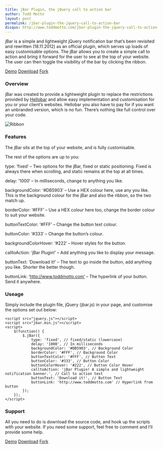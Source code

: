 ```yaml
---
title: jBar Plugin, the jQuery call to action bar
author: Todd Motto
layout: post
permalink: /jbar-plugin-the-jquery-call-to-action-bar
disqus: http://www.toddmotto.com/jbar-plugin-the-jquery-call-to-action-bar
--- 
```


jBar is a simple and lightweight jQuery notification bar that’s been revisited and rewritten (18.11.2012) as an official plugin, which serves up loads of easy customisable options. The jBar allows you to create a simple call to action and bring it forward for the user to see at the top of your website. The user can then toggle the visibility of the bar by clicking the ribbon.

<div class="download-box">
	<a href="//toddmotto.com/labs/jbar" onclick="_gaq.push(['_trackEvent', 'Click', 'Demo jBar', 'jBar Demo']);">Demo</a>
	<a href="//github.com/toddmotto/jBar/archive/master.zip" onclick="_gaq.push(['_trackEvent', 'Click', 'Download jBar', 'jBar Plugin Coded Download']);">Download</a>
	<a href="//github.com/toddmotto/jBar" onclick="_gaq.push(['_trackEvent', 'Click', 'Fork jBar', 'jBar Fork']);">Fork</a>
</div>

### Overview

jBar was created to provide a lightweight plugin to replace the restrictions provided by [Hellobar][4] and allow easy implementation and customisation for you or your client’s websites. Hellobar you also have to pay for if you want an unbranded version, which is no fun. There’s nothing like full control over your code.

 [4]: //www.hellobar.com

![Ribbon][5]

 [5]: /wp-content/uploads/2012/08/jbar-ribbon.png

### Features

The jBar sits at the top of your website, and is fully customisable.

The rest of the options are up to you:

type: ‘fixed’ – Two options for the jBar, fixed or static positioning. Fixed is always there when scrolling, and static remains at the top at all times.

delay: ’1000′ – In milliseconds, change to anything you like.

backgroundColor: ‘#DB5903′ – Use a HEX colour here, use any you like. This is the background colour for the jBar and also the ribbon, so the two match up.

borderColor: ‘#FFF’ – Use a HEX colour here too, change the border colour to suit your website.

buttonTextColor: ‘#FFF’ – Change the button text colour.

buttonColor: ‘#333′ – Change the button’s colour.

backgroundColorHover: ‘#222′ – Hover styles for the button.

calltoAction: ‘jBar Plugin!’ – Add anything you like to display your message.

buttonText: ‘Download it!’ – The text to go inside the button, add anything you like. Shorter the better though.

buttonLink: ‘http://www.toddmotto.com’ – The hyperlink of your button. Send it anywhere.

### Useage

Simply include the plugin file, jQuery (jbar.js) in your page, and customise the options set out below:

    <script src="jquery.js"></script>
	<script src="jbar.min.js"></script>
	<script>
		$(function() {
		    $.jBar({
		        type: 'fixed', // fixed/static (lowercase)
		        delay: '1000', // In milliseconds
		        backgroundColor: '#DB5903', // Background Color
		        borderColor: '#FFF', // Background Color
		        buttonTextColor: '#FFF', // Button Text
		        buttonColor: '#333', // Button Color
		        buttonColorHover: '#222', // Button Color Hover
		        calltoAction: 'jBar Plugin! A simple and lightweight notification banner.', // Call to action text
		        buttonText: 'Download it!', // Button Text
		        buttonLink: 'http://www.toddmotto.com' // Hyperlink from button
		    });
		});
	</script>

### Support

All you need to do is download the source code, and hook up the scripts with your website. If you need some support, feel free to comment and I’ll provide some help.

<div class="download-box">
	<a href="//toddmotto.com/labs/jbar" onclick="_gaq.push(['_trackEvent', 'Click', 'Demo jBar', 'jBar Demo']);">Demo</a>
	<a href="//github.com/toddmotto/jBar/archive/master.zip" onclick="_gaq.push(['_trackEvent', 'Click', 'Download jBar', 'jBar Plugin Coded Download']);">Download</a>
	<a href="//github.com/toddmotto/jBar" onclick="_gaq.push(['_trackEvent', 'Click', 'Fork jBar', 'jBar Fork']);">Fork</a>
</div>
